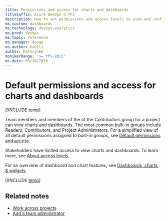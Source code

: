 ```yaml
---
title: Permissions and access for charts and dashboards
titleSuffix: Azure DevOps & TFS  
description: How to set permissions and access levels to view and configure charts and dashboards
ms.custom: dashboards
ms.technology: devops-analytics
ms.prod: devops
ms.topic: reference
ms.manager: douge
ms.author: kaelliauthor: KathrynEE
monikerRange: '>= tfs-2013'
ms.date: 03/20/2018
---
```


# Default permissions and access for charts and dashboards   

[!INCLUDE [temp](../../_shared/version-vsts-tfs-all-versions.md)] 

Team members and members of the of the Contributors group for a project can view charts and dashboards. The most common built-in groups include Readers, Contributors, and Project Administrators. For a simplified view of all default permissions assigned to built-in groups, see [Default permissions and access](../../organizations/security/permissions-access.md).  

Stakeholders have limited access to view charts and dashboards. To learn more, see [About access levels](../../organizations/security/access-levels.md).

For an overview of dashboard and chart features, see [Dashboards, charts, & widgets](overview.md). 

[!INCLUDE [temp](../../organizations/security/_shared/report.md)]


## Related notes

- [Work across projects](../../project/navigation/work-across-projects.md)
- [Add a team administrator](../../organizations/settings/add-team-administrator.md) 